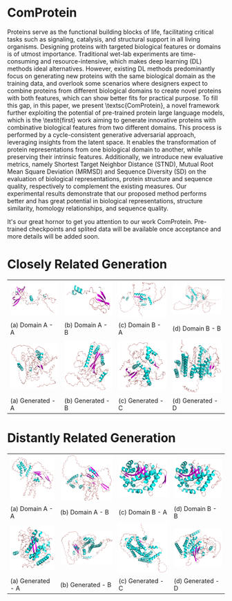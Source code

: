 # ComProtein
Proteins serve as the functional building blocks of life, facilitating critical tasks such as signaling, catalysis, and structural support in all living organisms. Designing proteins with targeted biological features or domains is of utmost importance. Traditional wet-lab experiments are time-consuming and resource-intensive, which makes deep learning (DL) methods ideal alternatives. However, existing DL methods predominantly focus on generating new proteins with the same biological domain as the training data, and overlook some scenarios where designers expect to combine proteins from different biological domains to create novel proteins with both features, which can show better fits for practical purpose. To fill this gap, in this paper, we present \textsc{ComProtein}, a novel framework further exploiting the potential of pre-trained protein large language models, which is the \textit{first} work aiming to generate innovative proteins with combinative biological features from two different domains. This process is performed by a cycle-consistent generative adversarial approach, leveraging insights from the latent space. It enables the transformation of protein representations from one biological domain to another, while preserving their intrinsic features. Additionally, we introduce new evaluative metrics, namely Shortest Target Neighbor Distance (STND), Mutual Root Mean Square Deviation (MRMSD) and Sequence Diversity (SD) on the evaluation of biological representations, protein structure and sequence quality, respectively to complement the existing measures. Our experimental results demonstrate that our proposed method performs better and has great potential in biological representations, structure similarity, homology relationships, and sequence quality.

It's our great hornor to get you attention to our work ComProtein. Pre-trained checkpoints and splited data will be available once acceptance and more details will be added soon.

# Closely Related Generation
|  |  |  |  |
|---|---|---|---|
| ![alt text](images/C1.png "Domain A - A")   | ![alt text](images/C2.png "Domain A - B") | ![alt text](images/C3.png "Domain B - A")   | ![alt text](images/C4.png "Domain B - B") |
| (a) Domain A - A   | (b) Domain A - B | (c) Domain B - A   | (d) Domain B - B |
| ![alt text](images/C5.png "Generated - A")  | ![alt text](images/C6.png "Generated - B")  | ![alt text](images/C7.png "Generated - C") | ![alt text](images/C8.png "Generated - D") |
| (a) Generated - A   | (b) Generated - B | (c) Generated - C   | (d) Generated - D |

# Distantly Related Generation
|  |  |  |  |
|---|---|---|---|
| ![alt text](images/D1.png "Domain A - A")   | ![alt text](images/D2.png "Domain A - B") | ![alt text](images/D3.png "Domain B - A")   | ![alt text](images/D4.png "Domain B - B") |
| (a) Domain A - A   | (b) Domain A - B | (c) Domain B - A   | (d) Domain B - B |
| ![alt text](images/D5.png "Generated - A")  | ![alt text](images/D6.png "Generated - B")  | ![alt text](images/D7.png "Generated - C") | ![alt text](images/D8.png "Generated - D") |
| (a) Generated - A   | (b) Generated - B | (c) Generated - C   | (d) Generated - D |
